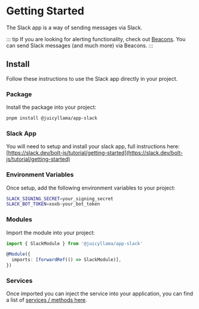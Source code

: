 # Getting Started

The Slack app is a way of sending messages via Slack.

::: tip
If you are looking for alerting functionality, check out [Beacons](/backend/core/modules/beacon.html). You can send Slack messages (and much more) via Beacons.
:::

## Install

Follow these instructions to use the Slack app directly in your project.

### Package

Install the package into your project:

```bash
pnpm install @juicyllama/app-slack
```

### Slack App

You will need to setup and install your slack app, full instructions here: [https://slack.dev/bolt-js/tutorial/getting-started](https://slack.dev/bolt-js/tutorial/getting-started)

### Environment Variables

Once setup, add the following environment variables to your project:

```bash
SLACK_SIGNING_SECRET=your_signing_secret
SLACK_BOT_TOKEN=xoxb-your_bot_token
```

### Modules

Import the module into your project:

```typescript
import { SlackModule } from '@juicyllama/app-slack'

@Module({
  imports: [forwardRef(() => SlackModule)],
})
```

### Services

Once imported you can inject the service into your application, you can find a list of [services / methods here](/apps/slack/methods).
